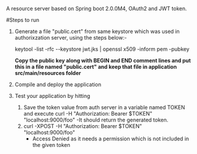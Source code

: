A resource server based on Spring boot 2.0.0M4, OAuth2 and JWT token.

#Steps to run
1. Generate a file "public.cert" from same keystore which was used in authorixzation server, using the steps below:-
	
	keytool -list -rfc --keystore jwt.jks | openssl x509 -inform pem -pubkey
	
	**Copy the public key along with BEGIN and END comment lines and put this in a file named "public.cert" and keep that file in application src/main/resources folder** 
	
2. Compile and deploy the application

3. Test your application by hitting 
	
	1. Save the token value from auth server in a variable named TOKEN and execute
		curl -H "Authorization: Bearer $TOKEN" "localhost:9000/foo"
		-It should return the generated token.
	2. curl -XPOST -H "Authorization: Bearer $TOKEN" "localhost:9000/foo"
		- Access Denied as it needs a permission which is not included in the given token
